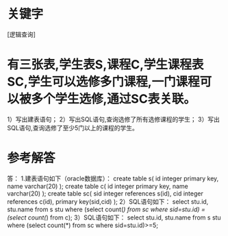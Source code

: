 # 关键字

[逻辑查询]

# 有三张表,学生表S,课程C,学生课程表SC,学生可以选修多门课程,一门课程可以被多个学生选修,通过SC表关联。
1）写出建表语句； 
2）写出SQL语句,查询选修了所有选修课程的学生； 
3）写出SQL语句,查询选修了至少5门以上的课程的学生。 

# 参考解答

答：
1.建表语句如下（oracle数据库）： 
create table s(
    id integer primary key, 
    name varchar(20)
); 
create table c(
    id integer primary key, 
    name varchar(20)
); 
create table sc(
    sid integer references s(id), 
    cid integer references c(id), 
    primary key(sid,cid) 
);
 2）SQL语句如下： select stu.id, stu.name from s stu where (select count(*) from sc where sid=stu.id) = (select count(*) from c);
 3）SQL语句如下： select stu.id, stu.name from s stu where (select count(*) from sc where sid=stu.id)>=5;



